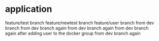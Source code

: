 # application
feature/test branch
feature/newtest branch
feature/user branch
from dev branch
from dev branch again
from dev branch again
from dev branch again after adding user to the docker group
from dev branch again

